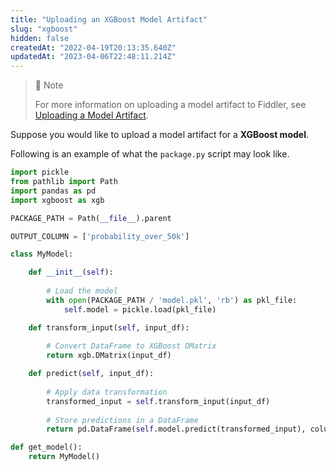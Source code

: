 ```yaml
---
title: "Uploading an XGBoost Model Artifact"
slug: "xgboost"
hidden: false
createdAt: "2022-04-19T20:13:35.640Z"
updatedAt: "2023-04-06T22:48:11.214Z"
---
```

> 🚧 Note
> 
> For more information on uploading a model artifact to Fiddler, see [Uploading a Model Artifact](doc:uploading-model-artifacts).

Suppose you would like to upload a model artifact for a **XGBoost model**.

Following is an example of what the `package.py` script may look like.

```python
import pickle
from pathlib import Path
import pandas as pd
import xgboost as xgb

PACKAGE_PATH = Path(__file__).parent

OUTPUT_COLUMN = ['probability_over_50k']

class MyModel:

    def __init__(self):
        
        # Load the model
        with open(PACKAGE_PATH / 'model.pkl', 'rb') as pkl_file:
            self.model = pickle.load(pkl_file)

    def transform_input(self, input_df):
        
        # Convert DataFrame to XGBoost DMatrix
        return xgb.DMatrix(input_df)

    def predict(self, input_df):
        
        # Apply data transformation
        transformed_input = self.transform_input(input_df)
        
        # Store predictions in a DataFrame
        return pd.DataFrame(self.model.predict(transformed_input), columns=OUTPUT_COLUMN)

def get_model():
    return MyModel()
```